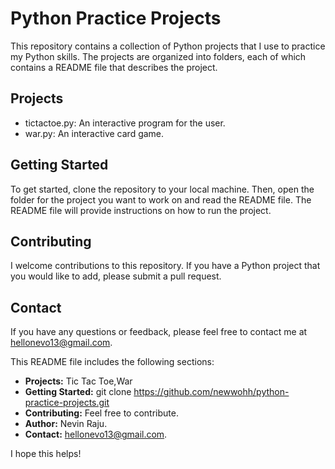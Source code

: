 # Python Practice Projects

This repository contains a collection of Python projects that I use to practice my Python skills. The projects are organized into folders, each of which contains a README file that describes the project.

## Projects

* tictactoe.py: An interactive program for the user.
* war.py: An interactive card game.

## Getting Started

To get started, clone the repository to your local machine. Then, open the folder for the project you want to work on and read the README file. The README file will provide instructions on how to run the project.

## Contributing

I welcome contributions to this repository. If you have a Python project that you would like to add, please submit a pull request.

## Contact

If you have any questions or feedback, please feel free to contact me at hellonevo13@gmail.com.


This README file includes the following sections:

* **Projects:** 
 Tic Tac Toe,War
* **Getting Started:**
    git clone https://github.com/newwohh/python-practice-projects.git
* **Contributing:**
 Feel free to contribute.
* **Author:**
 Nevin Raju.
* **Contact:**
 hellonevo13@gmail.com.

I hope this helps!
